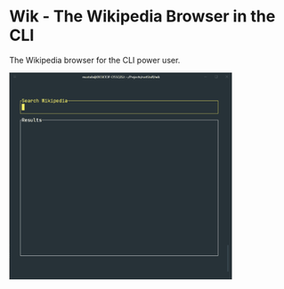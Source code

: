 # Wik - The Wikipedia Browser in the CLI

The Wikipedia browser for the CLI power user.

<!-- ![Wik Demo](media/wik_demo.gif) -->
<img src="media/wik_demo.gif" alt="Wik Demo" width="400px"/>
